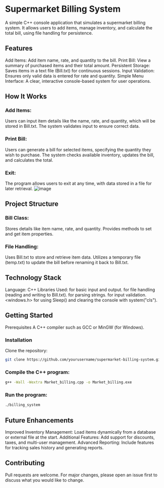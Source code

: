 # Supermarket Billing System

A simple C++ console application that simulates a supermarket billing system. It allows users to add items, manage inventory, and calculate the total bill, using file handling for persistence.

## Features

Add Items: Add item name, rate, and quantity to the bill.
Print Bill: View a summary of purchased items and their total amount.
Persistent Storage: Saves items in a text file (Bill.txt) for continuous sessions.
Input Validation: Ensures only valid data is entered for rate and quantity.
Simple Menu Interface: A clear, interactive console-based system for user operations.

## How It Works

### Add Items:

Users can input item details like the name, rate, and quantity, which will be stored in Bill.txt. The system validates input to ensure correct data.

### Print Bill:

Users can generate a bill for selected items, specifying the quantity they wish to purchase. The system checks available inventory, updates the bill, and calculates the total.

### Exit:

The program allows users to exit at any time, with data stored in a file for later retrieval.
![image](https://github.com/user-attachments/assets/16644c40-adac-4ceb-841f-1d91fdc9e576)

## Project Structure

### Bill Class:

Stores details like item name, rate, and quantity.
Provides methods to set and get item properties.

### File Handling:

Uses Bill.txt to store and retrieve item data.
Utilizes a temporary file (temp.txt) to update the bill before renaming it back to Bill.txt.

## Technology Stack

Language: C++
Libraries Used:
<iostream> for basic input and output.
<fstream> for file handling (reading and writing to Bill.txt).
<sstream> for parsing strings.
<limits> for input validation.
<windows.h> for using Sleep() and clearing the console with system("cls").

## Getting Started

Prerequisites
A C++ compiler such as GCC or MinGW (for Windows).

### Installation

Clone the repository:

```bash
git clone https://github.com/yourusername/supermarket-billing-system.git
```

### Compile the C++ program:

```bash
g++ -Wall -Wextra Market_billing.cpp -o Market_billing.exe
```

### Run the program:

```bash
./billing_system
```

## Future Enhancements

Improved Inventory Management: Load items dynamically from a database or external file at the start.
Additional Features: Add support for discounts, taxes, and multi-user management.
Advanced Reporting: Include features for tracking sales history and generating reports.

## Contributing

Pull requests are welcome. For major changes, please open an issue first to discuss what you would like to change.
